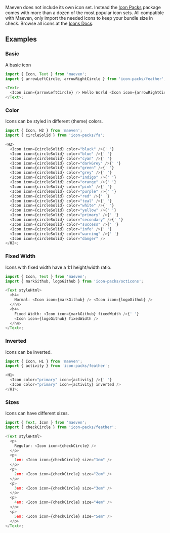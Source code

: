 Maeven does not include its own icon set. Instead the [Icon Packs](https://github.com/Barry127/icon-packs) package comes with more than a dozen of the most popular icon sets. All compatible with Maeven, only import the needed icons to keep your bundle size in check. Browse all icons at the [Icons Docs](/#/Docs/Icons).

## Examples

### Basic

A basic icon

```js
import { Icon, Text } from 'maeven';
import { arrowLeftCircle, arrowRightCircle } from 'icon-packs/feather';

<Text>
  <Icon icon={arrowLeftCircle} /> Hello World <Icon icon={arrowRightCircle} />
</Text>;
```

### Color

Icons can be styled in different (theme) colors.

```js
import { Icon, H2 } from 'maeven';
import { circleSolid } from 'icon-packs/fa';

<H2>
  <Icon icon={circleSolid} color="black" />{' '}
  <Icon icon={circleSolid} color="blue" />{' '}
  <Icon icon={circleSolid} color="cyan" />{' '}
  <Icon icon={circleSolid} color="darkGrey" />{' '}
  <Icon icon={circleSolid} color="green" />{' '}
  <Icon icon={circleSolid} color="grey" />{' '}
  <Icon icon={circleSolid} color="indigo" />{' '}
  <Icon icon={circleSolid} color="orange" />{' '}
  <Icon icon={circleSolid} color="pink" />{' '}
  <Icon icon={circleSolid} color="purple" />{' '}
  <Icon icon={circleSolid} color="red" />{' '}
  <Icon icon={circleSolid} color="teal" />{' '}
  <Icon icon={circleSolid} color="white" />{' '}
  <Icon icon={circleSolid} color="yellow" />{' '}
  <Icon icon={circleSolid} color="primary" />{' '}
  <Icon icon={circleSolid} color="secondary" />{' '}
  <Icon icon={circleSolid} color="success" />{' '}
  <Icon icon={circleSolid} color="info" />{' '}
  <Icon icon={circleSolid} color="warning" />{' '}
  <Icon icon={circleSolid} color="danger" />
</H2>;
```

### Fixed Width

Icons with fixed width have a 1:1 height/width ratio.

```js
import { Icon, Text } from 'maeven';
import { markGithub, logoGithub } from 'icon-packs/octicons';

<Text styleHtml>
  <h4>
    Normal: <Icon icon={markGithub} /> <Icon icon={logoGithub} />
  </h4>
  <h4>
    Fixed Width: <Icon icon={markGithub} fixedWidth />{' '}
    <Icon icon={logoGithub} fixedWidth />
  </h4>
</Text>;
```

### Inverted

Icons can be inverted.

```js
import { Icon, H1 } from 'maeven';
import { activity } from 'icon-packs/feather';

<H1>
  <Icon color="primary" icon={activity} />{' '}
  <Icon color="primary" icon={activity} inverted />
</H1>;
```

### Sizes

Icons can have different sizes.

```js
import { Text, Icon } from 'maeven';
import { checkCircle } from 'icon-packs/feather';

<Text styleHtml>
  <p>
    Regular: <Icon icon={checkCircle} />
  </p>
  <p>
    1em: <Icon icon={checkCircle} size="1em" />
  </p>
  <p>
    2em: <Icon icon={checkCircle} size="2em" />
  </p>
  <p>
    3em: <Icon icon={checkCircle} size="3em" />
  </p>
  <p>
    4em: <Icon icon={checkCircle} size="4em" />
  </p>
  <p>
    5em: <Icon icon={checkCircle} size="5em" />
  </p>
</Text>;
```
